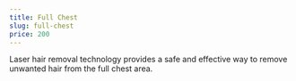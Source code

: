 ```yaml
---
title: Full Chest
slug: full-chest
price: 200
---
```


Laser hair removal technology provides a safe and effective way to remove unwanted hair from the full chest area.
